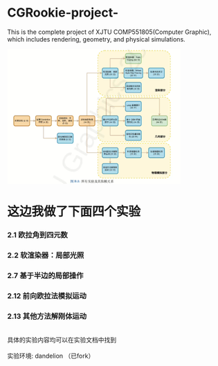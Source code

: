 # CGRookie-project-
This is the complete project of XJTU COMP551805(Computer Graphic), which includes rendering, geometry, and physical simulations. 

<img src="./实验依赖关系图.png" width="400" />

# 这边我做了下面四个实验
### 2.1 欧拉角到四元数

### 2.2 软渲染器：局部光照
### 2.7 基于半边的局部操作
### 2.12 前向欧拉法模拟运动
### 2.13 其他方法解刚体运动

<br>
具体的实验内容均可以在实验文档中找到<br><br>
实验环境: dandelion （已fork）